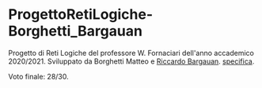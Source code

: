 # ProgettoRetiLogiche-Borghetti_Bargauan

Progetto di Reti Logiche del professore W. Fornaciari dell'anno accademico 2020/2021.
Sviluppato da Borghetti Matteo e [Riccardo Bargauan](https://github.com/RiccardoB98)\.
[specifica](https://github.com/BorghettiMatteo/ProgettoRetiLogiche-Borghetti_Bargauan/blob/main/sepcifica_2020_2021.pdf).

Voto finale: 28/30.

